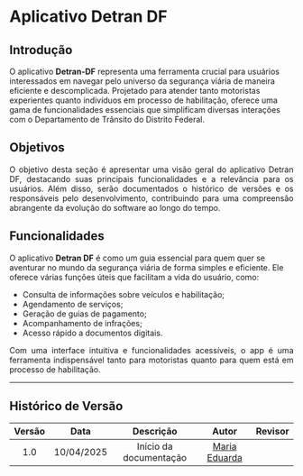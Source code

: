 # Aplicativo Detran DF

## Introdução

O aplicativo **Detran-DF** representa uma ferramenta crucial para usuários interessados em navegar pelo universo da segurança viária de maneira eficiente e descomplicada. Projetado para atender tanto motoristas experientes quanto indivíduos em processo de habilitação, oferece uma gama de funcionalidades essenciais que simplificam diversas interações com o Departamento de Trânsito do Distrito Federal.

## Objetivos

<p align="justify">
O objetivo desta seção é apresentar uma visão geral do aplicativo Detran DF, destacando suas principais funcionalidades e a relevância para os usuários. Além disso, serão documentados o histórico de versões e os responsáveis pelo desenvolvimento, contribuindo para uma compreensão abrangente da evolução do software ao longo do tempo.
</p>

## Funcionalidades

O aplicativo **Detran DF** é como um guia essencial para quem quer se aventurar no mundo da segurança viária de forma simples e eficiente. Ele oferece várias funções úteis que facilitam a vida do usuário, como:

- Consulta de informações sobre veículos e habilitação;
- Agendamento de serviços;
- Geração de guias de pagamento;
- Acompanhamento de infrações;
- Acesso rápido a documentos digitais.

<p align="justify">
Com uma interface intuitiva e funcionalidades acessíveis, o app é uma ferramenta indispensável tanto para motoristas quanto para quem está em processo de habilitação.
</p>

---

## Histórico de Versão

| Versão |    Data    |       Descrição        |                   Autor                    | Revisor |
| :----: | :--------: | :--------------------: | :----------------------------------------: | :-----: |
|  1.0   | 10/04/2025 | Início da documentação | [Maria Eduarda](https://github.com/maaduh) |         |
